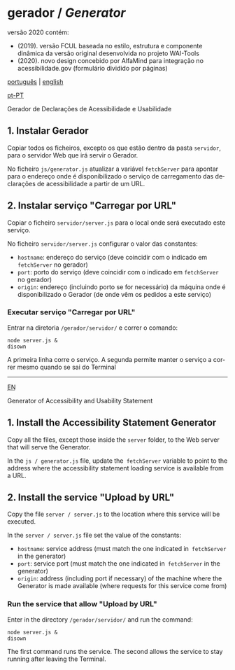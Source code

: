# gerador / <em lang="en">Generator</em>

versão 2020 contém:
- (2019). versão FCUL baseada no estilo, estrutura e componente dinâmica da versão original desenvolvida no projeto WAI-Tools
- (2020). novo design concebido por AlfaMind para integração no acessibilidade.gov (formulário dividido por páginas)

[português](#pt-PT) | [english](#en)

<div id="pt-PT" lang="pt-PT">

<abbr title="versão portuguesa">pt-PT</abbr>

 Gerador de Declarações de Acessibilidade e Usabilidade

## 1. Instalar Gerador 

Copiar todos os ficheiros, excepto os que estão dentro da pasta `servidor`, para o servidor Web que irá servir o Gerador.

No ficheiro `js/generator.js` atualizar a variável `fetchServer` para apontar para o endereço onde é disponibilizado o serviço de carregamento das declarações de acessibilidade a partir de um URL.

## 2. Instalar serviço "Carregar por URL"

Copiar o ficheiro `servidor/server.js` para o local onde será executado este serviço.

No ficheiro `servidor/server.js` configurar o valor das constantes:
- `hostname`: endereço do serviço (deve coincidir com o indicado em `fetchServer` no gerador)
- `port`: porto do serviço (deve coincidir com o indicado em `fetchServer` no gerador)
- `origin`: endereço (incluindo porto se for necessário) da máquina onde é disponibilizado o Gerador (de onde vêm os pedidos a este serviço)

### Executar serviço "Carregar por URL" 

Entrar na diretoria `/gerador/servidor/` e correr o comando:

```
node server.js &
disown
```

A primeira linha corre o serviço. A segunda permite manter o serviço a correr mesmo quando se sai do Terminal
 
</div>

---

<div id="en" lang="en">
 
 <abbr title="English version">EN</abbr>

Generator of Accessibility and Usability Statement

## 1. Install the Accessibility Statement Generator

Copy all the files, except those inside the `server` folder, to the Web server that will serve the Generator.

In the `js / generator.js` file, update the` fetchServer` variable to point to the address where the accessibility statement loading service is available from a URL.

## 2. Install the service "Upload by URL"

Copy the file `server / server.js` to the location where this service will be executed.

In the `server / server.js` file set the value of the constants:
- `hostname`: service address (must match the one indicated in` fetchServer` in the generator)
- `port`: service port (must match the one indicated in` fetchServer` in the generator)
- `origin`: address (including port if necessary) of the machine where the Generator is made available (where requests for this service come from)

### Run the service that allow "Upload by URL"
 
Enter in the directory `/gerador/servidor/` and run the command:

```
node server.js &
disown
```

The first command runs the service. The second allows the service to stay running after leaving the Terminal.
</div>
 
